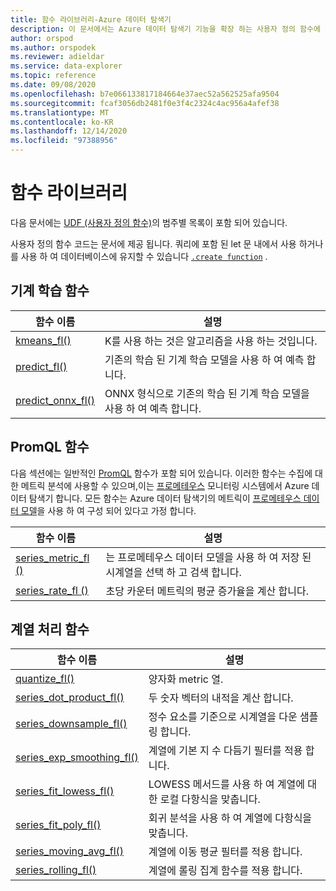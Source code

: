 ```yaml
---
title: 함수 라이브러리-Azure 데이터 탐색기
description: 이 문서에서는 Azure 데이터 탐색기 기능을 확장 하는 사용자 정의 함수에 대해 설명 합니다.
author: orspod
ms.author: orspodek
ms.reviewer: adieldar
ms.service: data-explorer
ms.topic: reference
ms.date: 09/08/2020
ms.openlocfilehash: b7e066133817184664e37aec52a562525afa9504
ms.sourcegitcommit: fcaf3056db2481f0e3f4c2324c4ac956a4afef38
ms.translationtype: MT
ms.contentlocale: ko-KR
ms.lasthandoff: 12/14/2020
ms.locfileid: "97388956"
---
```

# <a name="functions-library"></a>함수 라이브러리

다음 문서에는 [UDF (사용자 정의 함수)](../query/functions/user-defined-functions.md)의 범주별 목록이 포함 되어 있습니다.

사용자 정의 함수 코드는 문서에 제공 됩니다.  쿼리에 포함 된 let 문 내에서 사용 하거나를 사용 하 여 데이터베이스에 유지할 수 있습니다 [`.create function`](../management/create-function.md) .

## <a name="machine-learning-functions"></a>기계 학습 함수

|함수 이름     |설명                                          |
|-------------------------|--------------------------------------------------------|
|[kmeans_fl()](kmeans-fl.md)|K를 사용 하는 것은 알고리즘을 사용 하는 것입니다. |
|[predict_fl()](predict-fl.md)|기존의 학습 된 기계 학습 모델을 사용 하 여 예측 합니다. |
|[predict_onnx_fl()](predict-onnx-fl.md)| ONNX 형식으로 기존의 학습 된 기계 학습 모델을 사용 하 여 예측 합니다. |

## <a name="promql-functions"></a>PromQL 함수

다음 섹션에는 일반적인 [PromQL](https://prometheus.io/docs/prometheus/latest/querying/basics/) 함수가 포함 되어 있습니다. 이러한 함수는 수집에 대 한 메트릭 분석에 사용할 수 있으며,이는 [프로메테우스](https://prometheus.io/) 모니터링 시스템에서 Azure 데이터 탐색기 합니다. 모든 함수는 Azure 데이터 탐색기의 메트릭이 [프로메테우스 데이터 모델](https://prometheus.io/docs/concepts/data_model/)을 사용 하 여 구성 되어 있다고 가정 합니다.


|함수 이름     |설명                                          |
|-------------------------|--------------------------------------------------------|
|[series_metric_fl ()](series-metric-fl.md)|는 프로메테우스 데이터 모델을 사용 하 여 저장 된 시계열을 선택 하 고 검색 합니다. |
|[series_rate_fl ()](series-rate-fl.md)|초당 카운터 메트릭의 평균 증가율을 계산 합니다. |

## <a name="series-processing-functions"></a>계열 처리 함수

|함수 이름     |설명                                          |
|-------------------------|--------------------------------------------------------|
|[quantize_fl()](quantize-fl.md)|양자화 metric 열. |
|[series_dot_product_fl()](series-dot-product-fl.md)|두 숫자 벡터의 내적을 계산 합니다. |
|[series_downsample_fl()](series-downsample-fl.md)|정수 요소를 기준으로 시계열을 다운 샘플링 합니다. |
|[series_exp_smoothing_fl()](series-exp-smoothing-fl.md)|계열에 기본 지 수 다듬기 필터를 적용 합니다. |
|[series_fit_lowess_fl()](series-fit-lowess-fl.md)|LOWESS 메서드를 사용 하 여 계열에 대 한 로컬 다항식을 맞춥니다. |
|[series_fit_poly_fl()](series-fit-poly-fl.md)|회귀 분석을 사용 하 여 계열에 다항식을 맞춥니다. |
|[series_moving_avg_fl()](series-moving-avg-fl.md)|계열에 이동 평균 필터를 적용 합니다. |
|[series_rolling_fl()](series-rolling-fl.md)|계열에 롤링 집계 함수를 적용 합니다. |
